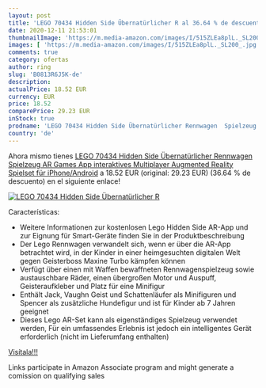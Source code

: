 ```yaml
---
layout: post
title: 'LEGO 70434 Hidden Side Übernatürlicher R al 36.64 % de descuento'
date: 2020-12-11 21:53:01
thumbnailImage: 'https://m.media-amazon.com/images/I/515ZLEa8plL._SL200_.jpg'
images: [ 'https://m.media-amazon.com/images/I/515ZLEa8plL._SL200_.jpg' ]
comments: true
category: ofertas
author: ring
slug: 'B0813R6J5K-de'
description:
actualPrice: 18.52 EUR
currency: EUR
price: 18.52
comparePrice: 29.23 EUR
inStock: true
prodname: 'LEGO 70434 Hidden Side Übernatürlicher Rennwagen  Spielzeug  AR Games App  interaktives Multiplayer Augmented Reality Spielset für iPhone/Android'
country: 'de'
---
```


Ahora mismo tienes [LEGO 70434 Hidden Side Übernatürlicher Rennwagen  Spielzeug  AR Games App  interaktives Multiplayer Augmented Reality Spielset für iPhone/Android](https://www.amazon.de/dp/B0813R6J5K/?tag=tolees0ca-21) a 18.52 EUR (original: 29.23 EUR) (36.64 %  de descuento) en el siguiente enlace!

[![LEGO 70434 Hidden Side Übernatürlicher R](https://m.media-amazon.com/images/I/515ZLEa8plL._SL200_.jpg)](https://www.amazon.de/dp/B0813R6J5K/?tag=tolees0ca-21)

Características:

- Weitere Informationen zur kostenlosen Lego Hidden Side AR-App und zur Eignung für Smart-Geräte finden Sie in der Produktbeschreibung
- Der Lego Rennwagen verwandelt sich, wenn er über die AR-App betrachtet wird, in der Kinder in einer heimgesuchten digitalen Welt gegen Geisterboss Maxine Turbo kämpfen können
- Verfügt über einen mit Waffen bewaffneten Rennwagenspielzeug sowie austauschbare Räder, einen übergroßen Motor und Auspuff, Geisteraufkleber und Platz für eine Minifigur
- Enthält Jack, Vaughn Geist und Schattenläufer als Minifiguren und Spencer als zusätzliche Hundefigur und ist für Kinder ab 7 Jahren geeignet
- Dieses Lego AR-Set kann als eigenständiges Spielzeug verwendet werden, Für ein umfassendes Erlebnis ist jedoch ein intelligentes Gerät erforderlich (nicht im Lieferumfang enthalten)

[Visítala!!!](https://www.amazon.de/dp/B0813R6J5K/?tag=tolees0ca-21)

Links participate in Amazon Associate program and might generate a comission on qualifying sales

